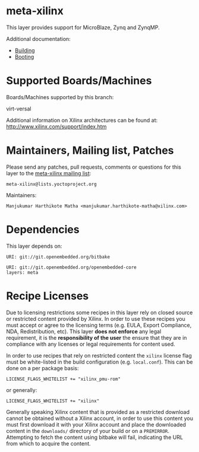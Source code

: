 meta-xilinx
===========

This layer provides support for MicroBlaze, Zynq and ZynqMP.

Additional documentation:

* [Building](README.building.md)
* [Booting](README.booting.md)

Supported Boards/Machines
=========================

Boards/Machines supported by this branch:

virt-versal

Additional information on Xilinx architectures can be found at:
	http://www.xilinx.com/support/index.htm


Maintainers, Mailing list, Patches
==================================

Please send any patches, pull requests, comments or questions for this layer to
the [meta-xilinx mailing list](https://lists.yoctoproject.org/listinfo/meta-xilinx):

	meta-xilinx@lists.yoctoproject.org

Maintainers:

	Manjukumar Harthikote Matha <manjukumar.harthikote-matha@xilinx.com>

Dependencies
============

This layer depends on:

	URI: git://git.openembedded.org/bitbake

	URI: git://git.openembedded.org/openembedded-core
	layers: meta

Recipe Licenses
===============

Due to licensing restrictions some recipes in this layer rely on closed source
or restricted content provided by Xilinx. In order to use these recipes you must
accept or agree to the licensing terms (e.g. EULA, Export Compliance, NDA,
Redistribution, etc). This layer **does not enforce** any legal requirement, it
is the **responsibility of the user** the ensure that they are in compliance
with any licenses or legal requirements for content used.

In order to use recipes that rely on restricted content the `xilinx` license
flag must be white-listed in the build configuration (e.g. `local.conf`). This
can be done on a per package basis:

	LICENSE_FLAGS_WHITELIST += "xilinx_pmu-rom"

or generally:

	LICENSE_FLAGS_WHITELIST += "xilinx"

Generally speaking Xilinx content that is provided as a restricted download
cannot be obtained without a Xilinx account, in order to use this content you
must first download it with your Xilinx account and place the downloaded content
in the `downloads/` directory of your build or on a `PREMIRROR`. Attempting to
fetch the content using bitbake will fail, indicating the URL from which to
acquire the content.

